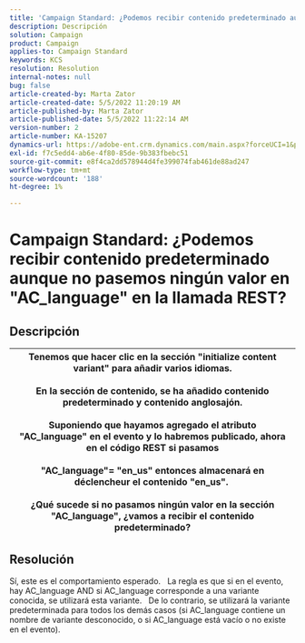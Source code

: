```yaml
---
title: 'Campaign Standard: ¿Podemos recibir contenido predeterminado aunque no pasemos ningún valor en "AC_language" en la llamada REST?'
description: Descripción
solution: Campaign
product: Campaign
applies-to: Campaign Standard
keywords: KCS
resolution: Resolution
internal-notes: null
bug: false
article-created-by: Marta Zator
article-created-date: 5/5/2022 11:20:19 AM
article-published-by: Marta Zator
article-published-date: 5/5/2022 11:22:14 AM
version-number: 2
article-number: KA-15207
dynamics-url: https://adobe-ent.crm.dynamics.com/main.aspx?forceUCI=1&pagetype=entityrecord&etn=knowledgearticle&id=64ef1f53-65cc-ec11-a7b5-6045bd00dbbc
exl-id: f7c5edd4-ab6e-4f80-85de-9b383fbebc51
source-git-commit: e8f4ca2dd578944d4fe399074fab461de88ad247
workflow-type: tm+mt
source-wordcount: '188'
ht-degree: 1%

---
```


# Campaign Standard: ¿Podemos recibir contenido predeterminado aunque no pasemos ningún valor en &quot;AC_language&quot; en la llamada REST?

## Descripción



| Tenemos que hacer clic en la sección &quot;initialize content variant&quot; para añadir varios idiomas.<br>   <br>  En la sección de contenido, se ha añadido contenido predeterminado y contenido anglosajón.<br>   <br>  Suponiendo que hayamos agregado el atributo &quot;AC_language&quot; en el evento y lo habremos publicado, ahora en el código REST si pasamos<br><br>  &quot;AC_language&quot;= &quot;en_us&quot; entonces almacenará en déclencheur el contenido &quot;en_us&quot;. <br><br>  ¿Qué sucede si no pasamos ningún valor en la sección &quot;AC_language&quot;, ¿vamos a recibir el contenido predeterminado? |
| --- |



## Resolución


Sí, este es el comportamiento esperado.
 
La regla es que si en el evento, hay AC_language AND si AC_language corresponde a una variante conocida, se utilizará esta variante.
 
De lo contrario, se utilizará la variante predeterminada para todos los demás casos (si AC_language contiene un nombre de variante desconocido, o si AC_language está vacío o no existe en el evento).
